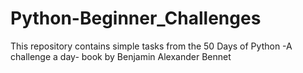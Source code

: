 # Python-Beginner_Challenges
This repository contains simple tasks from the 50 Days of Python -A challenge a day- book by Benjamin Alexander Bennet
